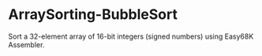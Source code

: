 # ArraySorting-BubbleSort
Sort a 32-element array of 16-bit integers (signed numbers) using Easy68K Assembler. 
